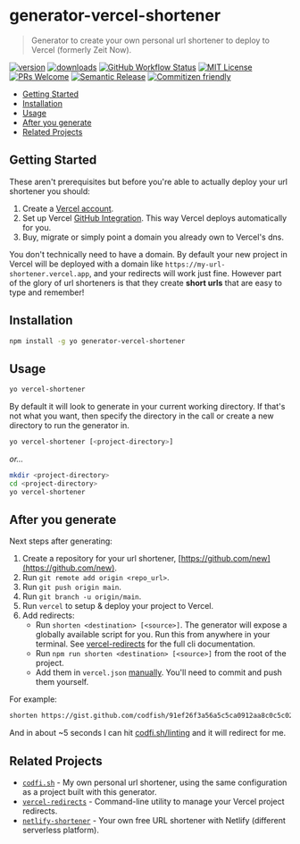 # generator-vercel-shortener

> Generator to create your own personal url shortener to deploy to Vercel (formerly Zeit Now).

[![version][version-badge]][package] [![downloads][downloads-badge]][npmcharts]
[![GitHub Workflow Status][actions-badge]][actions-badge] [![MIT License][license-badge]][license]
[![PRs Welcome][prs-badge]][prs] [![Semantic Release][semantic-release-badge]][semantic-release]
[![Commitizen friendly][commitizen-badge]][commitizen]

<!-- START doctoc generated TOC please keep comment here to allow auto update -->
<!-- DON'T EDIT THIS SECTION, INSTEAD RE-RUN doctoc TO UPDATE -->

- [Getting Started](#getting-started)
- [Installation](#installation)
- [Usage](#usage)
- [After you generate](#after-you-generate)
- [Related Projects](#related-projects)

<!-- END doctoc generated TOC please keep comment here to allow auto update -->

## Getting Started

These aren't prerequisites but before you're able to actually deploy your url shortener you should:

1. Create a [Vercel account](https://vercel.com/signup).
1. Set up Vercel
   [GitHub Integration](https://vercel.com/docs/concepts/git/vercel-for-github). This way
   Vercel deploys automatically for you.
1. Buy, migrate or simply point a domain you already own to Vercel's dns.

You don't technically need to have a domain. By default your new project in Vercel will be deployed
with a domain like `https://my-url-shortener.vercel.app`, and your redirects will work just fine.
However part of the glory of url shorteners is that they create **short urls** that are easy to type
and remember!

## Installation

```sh
npm install -g yo generator-vercel-shortener
```

## Usage

```sh
yo vercel-shortener
```

By default it will look to generate in your current working directory. If that's not what you want,
then specify the directory in the call or create a new directory to run the generator in.

```sh
yo vercel-shortener [<project-directory>]
```

_or..._

```sh
mkdir <project-directory>
cd <project-directory>
yo vercel-shortener
```

## After you generate

Next steps after generating:

1. Create a repository for your url shortener, [https://github.com/new](https://github.com/new).
1. Run `git remote add origin <repo_url>`.
1. Run `git push origin main`.
1. Run `git branch -u origin/main`.
1. Run `vercel` to setup & deploy your project to Vercel.
1. Add redirects:
   - Run `shorten <destination> [<source>]`. The generator will expose a globally available script
     for you. Run this from anywhere in your terminal. See
     [vercel-redirects](https://github.com/codfish/vercel-redirects) for the full cli documentation.
   - Run `npm run shorten <destination> [<source>]` from the root of the project.
   - Add them in `vercel.json` [manually](https://vercel.com/docs/configuration#project/redirects).
     You'll need to commit and push them yourself.

For example:

```sh
shorten https://gist.github.com/codfish/91ef26f3a56a5c5ca0912aa8c0c5c020 /linting
```

And in about ~5 seconds I can hit [codfi.sh/linting](https://codfi.sh/linting) and it will redirect
for me.

## Related Projects

- [`codfi.sh`](https://github.com/codfish/codfi.sh) - My own personal url shortener, using the same
  configuration as a project built with this generator.
- [`vercel-redirects`](https://github.com/codfish/vercel-redirects) - Command-line utility to manage
  your Vercel project redirects.
- [`netlify-shortener`](https://github.com/kentcdodds/netlify-shortener) - Your own free URL
  shortener with Netlify (different serverless platform).

[npm]: https://www.npmjs.com/
[node]: https://nodejs.org
[semantic-release]: https://github.com/semantic-release/semantic-release
[semantic-release-badge]:
  https://img.shields.io/badge/%20%20%F0%9F%93%A6%F0%9F%9A%80-semantic--release-e10079.svg?style=flat-square
[prs]: http://makeapullrequest.com
[prs-badge]: https://img.shields.io/badge/PRs-welcome-brightgreen.svg?style=flat-square
[commitizen]: http://commitizen.github.io/cz-cli/
[commitizen-badge]:
  https://img.shields.io/badge/commitizen-friendly-brightgreen.svg?style=flat-square
[npmcharts]: http://npmcharts.com/compare/generator-vercel-shortener
[version-badge]: https://img.shields.io/npm/v/generator-vercel-shortener.svg?style=flat-square
[package]: https://www.npmjs.com/package/generator-vercel-shortener
[downloads-badge]: https://img.shields.io/npm/dm/generator-vercel-shortener.svg?style=flat-square
[license-badge]: https://img.shields.io/npm/l/generator-vercel-shortener.svg?style=flat-square
[license]: https://github.com/codfish/generator-vercel-shortener/blob/main/LICENSE
[actions]: https://github.com/codfish/generator-vercel-shortener/actions
[actions-badge]:
  https://img.shields.io/github/workflow/status/codfish/generator-vercel-shortener/Release/main?style=flat-square
